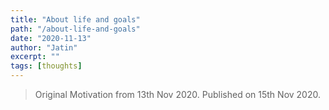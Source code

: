 ```yaml
---
title: "About life and goals"
path: "/about-life-and-goals"
date: "2020-11-13"
author: "Jatin"
excerpt: ""
tags: [thoughts]
---
```


> Original Motivation from 13th Nov 2020. Published on 15th Nov 2020.

